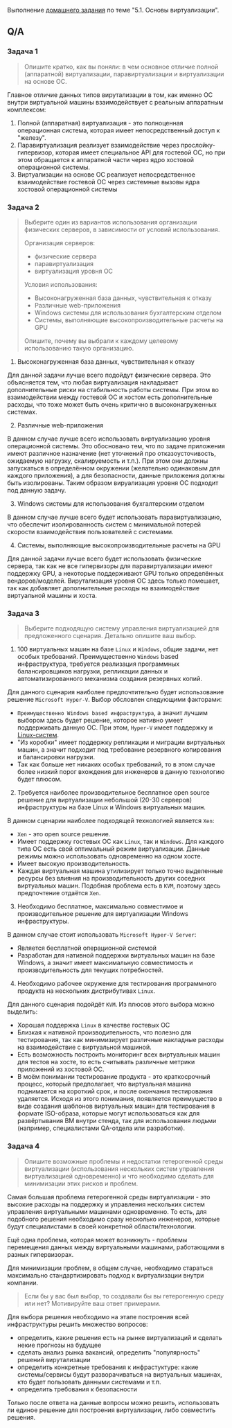 Выполнение [домашнего задания](https://github.com/netology-code/virt-homeworks/blob/virt-11/05-virt-01-basics/README.md) 
по теме "5.1. Основы виртуализации".

## Q/A

### Задача 1

> Опишите кратко, как вы поняли: в чем основное отличие полной (аппаратной) виртуализации, паравиртуализации и виртуализации на основе ОС.

Главное отличие данных типов вирутализации в том, как именно ОС внутри виртуальной машины взаимодействует с реальным аппаратным комплексом:
1. Полной (аппаратная) виртуализация - это полноценная операционная система, которая имеет непосредственный доступ к "железу".
2. Паравиртуализация реализует взаимодействие через прослойку-гипервизор, которая имеет специальное API для гостевой ОС,
  но при этом обращается к аппаратной части через ядро хостовой операционной системы.
3. Виртуализации на основе ОС реализует непосредственное взаимодействие гостевой ОС через системные вызовы ядра хостовой операционной системы

### Задача 2

> Выберите один из вариантов использования организации физических серверов, в зависимости от условий использования.
> 
> Организация серверов:
> * физические сервера 
> * паравиртуализация 
> * виртуализация уровня ОС
>
> Условия использования:
> * Высоконагруженная база данных, чувствительная к отказу 
> * Различные web-приложения 
> * Windows системы для использования бухгалтерским отделом 
> * Системы, выполняющие высокопроизводительные расчеты на GPU
> 
> Опишите, почему вы выбрали к каждому целевому использованию такую организацию.

1. Высоконагруженная база данных, чувствительная к отказу 

Для данной задачи лучше всего подойдут физические сервера. Это объясняется тем, что любая виртуализация накладывает дополнительные
риски на стабильность работы системы. При этом во взаимодействии между гостевой ОС и хостом есть дополнительные расходы,
что тоже может быть очень критично в высоконагруженных системах.

2. Различные web-приложения

В данном случае лучше всего использовать виртуализацию уровня операционной системы. Это обосновано тем,
что по задаче приложения имеют различное назначение (нет уточнений про отказоусточивость, ожидаемую нагрузку, скалируемость и т.п.).
При этом они должны запускаться в определённом окружении (желательно одинаковым для каждого приложения),
а для безопасности, данные приложения должны быть изолированы. Таким образом вируализация уровня ОС подходит под данную задачу.

3. Windows системы для использования бухгалтерским отделом

В данном случае лучше всего будет использовать паравиртуализацию,
что обеспечит изолированность систем с минимальной потерей скорости взаимодействия пользователей с системами.

4. Системы, выполняющие высокопроизводительные расчеты на GPU

Для данной задачи лучше всего будет использовать физические сервера, так как не все гипервизоры для паравиртуализации имеют поддержку GPU,
а некоторые поддерживают GPU только определённых вендоров/моделей. Вирутализация уровня ОС здесь только помешает,
так как добавляет дополнительные расходы на взаимодействие виртуальной машины и хоста.

### Задача 3

> Выберите подходящую систему управления виртуализацией для предложенного сценария. Детально опишите ваш выбор.

1. 100 виртуальных машин на базе `Linux` и `Windows`, общие задачи, нет особых требований. Преимущественно `Windows` based инфраструктура, требуется реализация программных балансировщиков нагрузки, репликации данных и автоматизированного механизма создания резервных копий.

Для данного сценария наиболее предпочтительно будет использование решение `Microsoft Hyper-V`. Выбор обсловлен следующими факторами:
* `Преимущественно Windows based инфраструктура`, а значит лучшим выбором здесь будет решение, которое нативно умеет поддерживать данную ОС.
  При этом, `Hyper-V` имеет поддержку и [Linux-систем](https://www.windowscentral.com/how-run-linux-distros-windows-10-using-hyper-v).
* "Из коробки" имеет поддержку репликации и миграции виртуальных машин, а значит подходит под требование резервного копирования и балансировки нагрузки.
* Так как больше нет никаких особых требований, то в этом случае более низкий порог вхождения для инженеров в данную технологию будет плюсом.

2. Требуется наиболее производительное бесплатное open source решение для виртуализации небольшой (20-30 серверов) инфраструктуры на базе Linux и Windows виртуальных машин.

В данном сценарии наиболее подходящей технологией является `Xen`:
* `Xen` - это open source решение.
* Имеет поддержку гостевых ОС как `Linux`, так и `Windows`. Для каждого типа ОС есть свой оптимальный режим виртуализации.
  Данные режимы можно использовать одновременно на одном хосте. 
* Имеет высокую производительность. 
* Каждая виртуальная машина утилизирует только точно выделенные ресурсы без влияния на производительность других соседних виртуальных машин.
  Подобная проблема есть в `KVM`, поэтому здесь предпочтение отдаётся `Xen`. 

3. Необходимо бесплатное, максимально совместимое и производительное решение для виртуализации Windows инфраструктуры.

В данном случае стоит использовать `Microsoft Hyper-V Server`:
* Является бесплатной операционной системой
* Разработан для нативной поддержки виртуальных машин на базе Windows, а значит имеет максимальную совместимость и производительность для текущих потребностей. 

4. Необходимо рабочее окружение для тестирования программного продукта на нескольких дистрибутивах `Linux`.

Для данного сценария подойдёт `KVM`. Из плюсов этого выбора можно выделить:
* Хорошая поддержка `Linux` в качестве гостевых ОС
* Близкая к нативной производительность, что полезно для тестирования, так как минимизирует различные накладные расходы на взаимодействие с виртуальной машиной.
* Есть возможность построить мониторинг всех виртуальных машин для тестов на хосте, то есть считывать различные метрики приложений из хостовой ОС.
* В моём понимании тестирование продукта - это краткосрочный процесс, который предполагает,
  что виртуальная машина поднимается на короткий срок, и после окончания тестирования удаляется.
  Исходя из этого понимания, появляется преимущество в виде создания шаблонов виртуальных машин для тестирования в формате ISO-образа,
  которые могут использоваться как для развёртывания ВМ внутри стенда, так для использования людьми (например, специалистами QA-отдела или разработки).  

### Задача 4
> Опишите возможные проблемы и недостатки гетерогенной среды виртуализации (использования нескольких систем управления виртуализацией одновременно) и что необходимо сделать для минимизации этих рисков и проблем.

Самая большая проблема гетерогенной среды виртуализации - это высокие расходы на поддержку и управления нескольких систем управления виртуальными машинами одновременно.
То есть, для подобного решения необходимо сразу несколько инженеров, которые будут специалистами в своей конкретной области/технологии.

Ещё одна проблема, которая может возникнуть - проблемы перемещения данных между виртуальными машинами, работающими в разных гипервизорах.

Для минимизации проблем, в общем случае, необходимо стараться максимально стандартизировать подход к виртуализации внутри компании. 

> Если бы у вас был выбор, то создавали бы вы гетерогенную среду или нет? Мотивируйте ваш ответ примерами.

Для выбора решения необходимо на этапе построения всей инфраструктуры решить множество вопросов:
* определить, какие решения есть на рынке виртуализаций и сделать некие прогнозы на будущее
* сделать анализ рынка вакансий, определить "популярность" решений вирутализации
* определить конкретные требования к инфрастуктуре: какие системы/сервисы будут разворачиваться на виртуальных машинах,
  кто будет пользовать данными системами и т.п.
* определить требования к безопасности

Только после ответа на данные вопросы можно решить, использовать ли единое решение для построения виртуализации, либо совместить решения.
